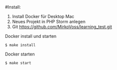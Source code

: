 
#Install:
1. Install Docker für Desktop Mac
2. Neues Projekt in PHP Storm anlegen
3. Git https://github.com/MirkoVoss/learning_test.git

Docker install und starten
```
$ make install
```

Docker starten
```
$ make start
```



